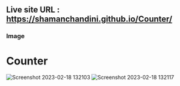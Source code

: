 ## Live site URL :  https://shamanchandini.github.io/Counter/

### Image
# Counter
![Screenshot 2023-02-18 132103](https://user-images.githubusercontent.com/89247662/219848708-d05521ee-6710-4ddb-a0ae-9edd9e984676.png)
![Screenshot 2023-02-18 132117](https://user-images.githubusercontent.com/89247662/219848718-18828216-3e71-42fc-bdea-57f3b11965b3.png)
